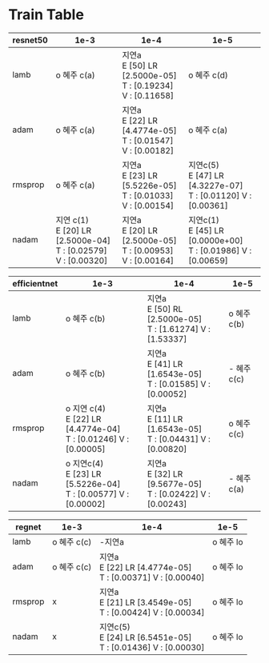 # Train Table




| resnet50 | 1e-3                                                         | 1e-4                                                         | 1e-5                                                         |
| -------- | ------------------------------------------------------------ | ------------------------------------------------------------ | ------------------------------------------------------------ |
| lamb     | o 혜주 c(a)                                                  | 지연a<br />E [50]  LR [2.5000e-05]<br />T : [0.19234] V : [0.11658] | o 혜주 c(d)                                                  |
| adam     | o 혜주 c(a)                                                  | 지연a<br />E [22]  LR [4.4774e-05]<br /> T : [0.01547] V : [0.00182] | o 혜주 c(a)                                                     |
| rmsprop  | o 혜주 c(a)                                                  | 지연a<br />E [23] LR  [5.5226e-05] <br />T : [0.01033] V : [0.00154] | 지연c(5)<br />E [47]  LR [4.3227e-07]<br />T : [0.01120] V : [0.00361] |
| nadam    | 지연 c(1)<br />E [20]  LR [2.5000e-04]<br />T : [0.02579] V : [0.00320] | 지연a<br />E [20]  LR [2.5000e-05] <br />T : [0.00953] V : [0.00164] | 지연c(1)<br />E [45] LR [0.0000e+00]<br />T : [0.01986] V : [0.00659] |

| efficientnet | 1e-3                                                         | 1e-4                                                         | 1e-5        |
| ------------ | ------------------------------------------------------------ | ------------------------------------------------------------ | ----------- |
| lamb         | o 혜주 c(b)                                                  | 지연a<br />E [50] RL [2.5000e-05]<br />T : [1.61274] V : [1.53337] | o 혜주 c(b) |
| adam         | o 혜주 c(b)                                                  | 지연a<br />E [41]  LR [1.6543e-05]<br />T : [0.01585] V : [0.00052] | - 혜주 c(c) |
| rmsprop      | o 지연 c(4)<br />E [22]  LR [4.4774e-04] <br />T : [0.01246] V : [0.00005] | 지연a<br />E [11] LR [1.6543e-05]<br />T : [0.04431] V : [0.00820] | o 혜주 c(c)           |
| nadam        | o 지연c(4)<br />E [23]  LR [5.5226e-04] <br />T : [0.00577] V : [0.00002] | 지연a<br />E [32] LR [9.5677e-05]<br />T : [0.02422] V : [0.00243] | - 혜주 c(a)           |

| regnet  | 1e-3        | 1e-4                                                         | 1e-5      |
| ------- | ----------- | ------------------------------------------------------------ | --------- |
| lamb    | o 혜주 c(c) | -지연a                                                            | o 혜주 lo |
| adam    | o 혜주 c(c) | 지연a<br />E [22] LR [4.4774e-05] <br />T : [0.00371] V : [0.00040] | o 혜주 lo |
| rmsprop |  x  | 지연a<br />E [21] LR [3.4549e-05]<br />T : [0.00424] V : [0.00034] | o 혜주 lo |
| nadam   | x   | 지연c(5)<br />E [24] LR [6.5451e-05]<br />T : [0.01436] V : [0.00030] | o 혜주 lo |

